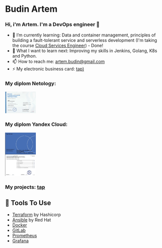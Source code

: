 # Budin Artem

### Hi, i'm Artem. I'm a DevOps engineer 👋

* 🌱 I’m currently learning: Data and container management, principles of building a fault-tolerant service and serverless development (I'm taking the course [Cloud Services Engineer](https://practicum.yandex.ru/ycloud/)) - Done!
* 🤔 What I want to learn next: Improving my skills in Jenkins, Golang, K8s and Python.
* 📫 How to reach me: [artem.budin@gmail.com](mailto:artem.budin@gmail.com)
* ⚡ My electronic business card: [tap)](https://taplink.cc/artem_budin)

### My diplom Netology:
<img src="https://github.com/Artem-Tvr/My_diplomas_and_certificates/blob/main/diplomas/%20diplom_DevOps_BudinAV.jpg" width="100">

### My diplom Yandex Cloud:
<img src="https://github.com/Artem-Tvr/My_diplomas_and_certificates/blob/main/diplomas/Diplom-Yandex-Cloud.png" width="100">

### My projects: [tap](https://github.com/Artem-Tvr/diplom)

## 🔧 Tools To Use

* [Terraform](https://www.terraform.io/) by Hashicorp
* [Ansible](https://www.ansible.com/) by Red Hat
* [Docker](https://www.docker.com/)
* [GitLab](https://about.gitlab.com/)
* [Prometheus](https://prometheus.io/)
* [Grafana](https://grafana.com/)




<!--

📚 My favorite learning sources

**Artem-Tvr/Artem-Tvr** is a ✨ _special_ ✨ repository because its `README.md` (this file) appears on your GitHub profile.

Here are some ideas to get you started:

- 🔭 I’m currently working on ...
- 🌱 I’m currently learning ...
- 👯 I’m looking to collaborate on ...
- 🤔 I’m looking for help with ...
- 💬 Ask me about ...
- 📫 How to reach me: ...
- 😄 Pronouns: ...
- ⚡ Fun fact: ...

### My diplom: [DevOps engineer](https://github.com/Artem-Tvr/My_diplomas_and_certificates/blob/main/diplomas/%20diplom_DevOps_BudinAV.jpg) <img src="https://github.com/Artem-Tvr/My_diplomas_and_certificates/blob/main/diplomas/%20diplom_DevOps_BudinAV.jpg" width="48">

  -->

